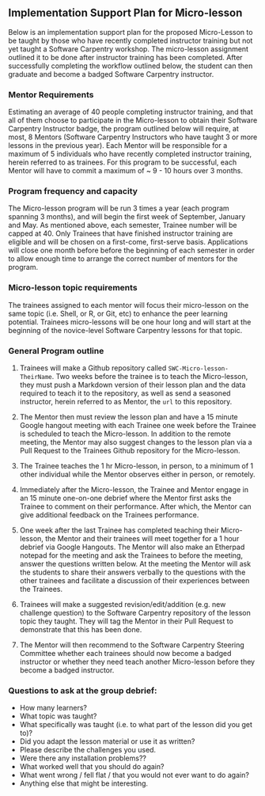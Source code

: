 ## Implementation Support Plan for Micro-lesson

Below is an implementation support plan for the proposed Micro-Lesson to be taught by 
those who have recently completed instructor training but not yet taught a Software 
Carpentry workshop. The micro-lesson assignment outlined it to be done after instructor
training has been completed. After successfully completing the workflow outlined below, 
the student can then graduate and become a badged Software Carpentry instructor.

### Mentor Requirements
Estimating an average of 40 people completing instructor training, and that all of them
choose to participate in the Micro-lesson to obtain their Software Carpentry Instructor 
badge, the program outlined below will require, at most, 8 Mentors (Software Carpentry 
Instructors who have taught 3 or more lessons in the previous year). Each Mentor will be 
responsible for a maximum of 5 individuals who have recently completed instructor 
training, herein referred to as trainees. For this program to be successful, each Mentor 
will have to commit a maximum of ~ 9 - 10 hours over 3 months. 

### Program frequency and capacity
The Micro-lesson program will be run 3 times a year (each program spanning 3 months), and 
will begin the first week of September, January and May. As mentioned above, each 
semester, Trainee number will be capped at 40. Only Trainees that have finished instructor 
training are eligible and will be chosen on a first-come, first-serve basis. Applications 
will close one month before before the beginning of each semester in order to allow enough
time to arrange the correct number of mentors for the program.

### Micro-lesson topic requirements
The trainees assigned to each mentor will focus their micro-lesson on the same topic (i.e. 
Shell, or R, or Git, etc) to enhance the peer learning potential. Trainees micro-lessons 
will be one hour long and will start at the beginning of the novice-level Software 
Carpentry lessons for that topic.

### General Program outline
1. Trainees will make a Github repository called `SWC-Micro-lesson-TheirName`. Two weeks 
before the trainee is to teach the Micro-lesson, they must push a Markdown version of 
their lesson plan and the data required to teach it to the repository, as well as send a 
seasoned instructor, herein referred to as Mentor, the `url` to this repository.

2. The Mentor then must review the lesson plan and have a 15 minute Google hangout meeting
with each Trainee one week before the Trainee is scheduled to teach the Micro-lesson. In
addition to the remote meeting, the Mentor may also suggest changes to the lesson plan 
via a Pull Request to the Trainees Github repository for the Micro-lesson.

3. The Trainee teaches the 1 hr Micro-lesson, in person, to a minimum of 1 other 
individual while the Mentor observes either in person, or remotely. 

4. Immediately after the Micro-lesson, the Trainee and Mentor engage in an 15 minute 
one-on-one debrief where the Mentor first asks the Trainee to comment on their 
performance. After which, the Mentor can give additional feedback on the Trainees 
performance.

5. One week after the last Trainee has completed teaching their Micro-lesson, the Mentor 
and their trainees will meet together for a 1 hour debrief via Google Hangouts. The Mentor 
will also make an Etherpad notepad for the meeting and ask the Trainees to before the 
meeting, answer the questions written below. At the meeting the Mentor will ask the 
students to share their answers verbally to the questions with the other trainees and 
facilitate a discussion of their experiences between the Trainees.

6. Trainees will make a suggested revision/edit/addition (e.g. new challenge question) to
the Software Carpentry repository of the lesson topic they taught. They will tag the 
Mentor in their Pull Request to demonstrate that this has been done.

7. The Mentor will then recommend to the Software Carpentry Steering Committee whether
each trainees should now become a badged instructor or whether they need teach another 
Micro-lesson before they become a badged instructor.


### Questions to ask at the group debrief:

* How many learners? 
* What topic was taught? 
* What specifically was taught (i.e. to what part of the lesson did you get to)?
* Did you adapt the lesson material or use it as written?
* Please describe the challenges you used.
* Were there any installation problems??
* What worked well that you should do again?
* What went wrong / fell flat / that you would not ever want to do again?
* Anything else that might be interesting.

